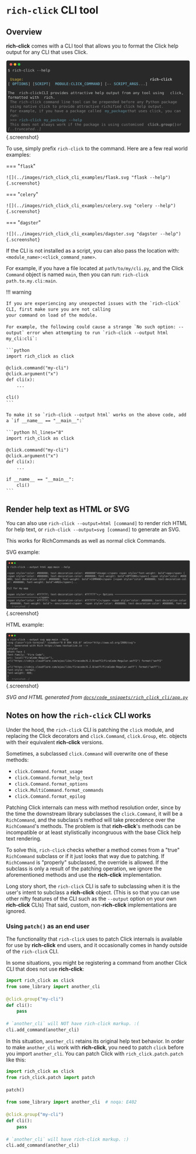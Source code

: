 # `rich-click` CLI tool

## Overview

**rich-click** comes with a CLI tool that allows you to format the Click help output for any CLI that uses Click.

<!-- RICH-CODEX
head: 12
-->
![`rich-click --help`](../images/code_snippets/rich_click_cli/rich_click.svg){.screenshot}

To use, simply prefix `rich-click` to the command. Here are a few real world examples:

=== "`flask`"

    ![](../images/rich_click_cli_examples/flask.svg "flask --help"){.screenshot}

=== "`celery`"

    ![](../images/rich_click_cli_examples/celery.svg "celery --help"){.screenshot}

=== "`dagster`"

    ![](../images/rich_click_cli_examples/dagster.svg "dagster --help"){.screenshot}

If the CLI is not installed as a script, you can also pass the location with: `<module_name>:<click_command_name>`.

For example, if you have a file located at `path/to/my/cli.py`, and the Click `Command` object is named `main`, then you can run: `rich-click path.to.my.cli:main`.

!!! warning

    If you are experiencing any unexpected issues with the `rich-click` CLI, first make sure you are not calling
    your command on load of the module.

    For example, the following could cause a strange `No such option: --output` error when attempting to run `rich-click --output html my_cli:cli`:

    ```python
    import rich_click as click
    
    @click.command("my-cli")
    @click.argument("x")
    def cli(x):
        ...

    cli()
    ```

    To make it so `rich-click --output html` works on the above code, add a `if __name__ == "__main__":`

    ```python hl_lines="8"
    import rich_click as click
    
    @click.command("my-cli")
    @click.argument("x")
    def cli(x):
        ...
    
    if __name__ == "__main__":
        cli()
    ```


## Render help text as HTML or SVG

You can also use `rich-click --output=html [command]` to render rich HTML for help text, or `rich-click --output=svg [command]` to generate an SVG.

This works for RichCommands as well as normal click Commands.

SVG example:

<!-- RICH-CODEX
extra_env:
  PYTHONPATH: .
fake_command: rich-click --output svg app:main --help
working_dir: docs/code_snippets/rich_click_cli
head: 12
-->
![`rich-click --output svg app:main --help | grep -Eo '.{1,120}'`](../images/code_snippets/rich_click_cli/output_to_svg.svg){.screenshot}

HTML example:

<!-- RICH-CODEX
extra_env:
  PYTHONPATH: .
fake_command: rich-click --output html app:main --help
working_dir: docs/code_snippets/rich_click_cli
head: 12
-->
![`rich-click --output html app:main --help | grep -Eo '.{1,120}'`](../images/code_snippets/rich_click_cli/output_to_html.svg){.screenshot}

_SVG and HTML generated from [`docs/code_snippets/rich_click_cli/app.py`](https://github.com/ewels/rich-click/blob/main/docs/code_snippets/rich_click_cli/app.py)_

## Notes on how the `rich-click` CLI works

Under the hood, the `rich-click` CLI is patching the `click` module, and replacing the Click decorators and `click.Command`, `click.Group`, etc. objects with their equivalent **rich-click** versions.

Sometimes, a subclassed `click.Command` will overwrite one of these methods:

- `click.Command.format_usage`
- `click.Command.format_help_text`
- `click.Command.format_options`
- `click.MultiCommand.format_commands`
- `click.Command.format_epilog`

Patching Click internals can mess with method resolution order,
since by the time the downstream library subclasses the `click.Command`, it will be a `RichCommand`, and the subclass's method will take precedence over the `RichCommand`'s methods.
The problem is that **rich-click**'s methods can be incompatible or at least stylistically incongruous with the base Click help text rendering.

To solve this, `rich-click` checks whether a method comes from a "true" `RichCommand` subclass or if it just looks that way due to patching.
If `RichCommand` is "properly" subclassed, the override is allowed.
If the subclass is only a result of the patching operation, we ignore the aforementioned methods and use the **rich-click** implementation.

Long story short, the `rich-click` CLI is safe to subclassing when it is the user's intent to subclass a **rich-click** object. (This is so that you can use other nifty features of the CLI such as the `--output` option on your own **rich-click** CLIs)
That said, custom, non-**rich-click** implementations are ignored.

### Using `patch()` as an end user

The functionality that `rich-click` uses to patch Click internals is available for use by **rich-click** end users,
and it occasionally comes in handy outside of the `rich-click` CLI.

In some situations, you might be registering a command from another Click CLI that does not use **rich-click**:

```python
import rich_click as click
from some_library import another_cli

@click.group("my-cli")
def cli():
    pass

# `another_cli` will NOT have rich-click markup. :(
cli.add_command(another_cli)
```

In this situation, `another_cli` retains its original help text behavior.
In order to make `another_cli` work with **rich-click**, you need to patch `click` before you import `another_cli`.
You can patch Click with `rich_click.patch.patch` like this:

```python
import rich_click as click
from rich_click.patch import patch

patch()

from some_library import another_cli  # noqa: E402

@click.group("my-cli")
def cli():
    pass

# `another_cli` will have rich-click markup. :)
cli.add_command(another_cli)
```
